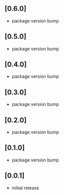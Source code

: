 ## [0.6.0]
* package version bump

## [0.5.0]
* package version bump

## [0.4.0]
* package version bump

## [0.3.0]
* package version bump

## [0.2.0]
* package version bump

## [0.1.0]
* package version bump

## [0.0.1]
* initial release